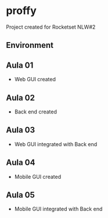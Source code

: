 # proffy
Project created for Rocketset NLW#2

## Environment


## Aula 01
- Web GUI created

## Aula 02
- Back end created

## Aula 03
- Web GUI integrated with Back end

## Aula 04
- Mobile GUI created

## Aula 05
- Mobile GUI integrated with Back end